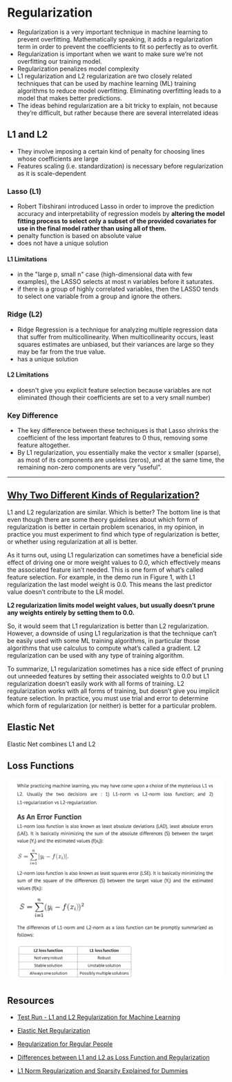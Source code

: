 # Regularization

- Regularization is a very important technique in machine learning to prevent overfitting. Mathematically speaking, it adds a regularization term in order to prevent the coefficients to fit so perfectly as to overfit. 
- Regularization is important when we want to make sure we’re not overfitting our training model. 
- Regularization penalizes model complexity
- L1 regularization and L2 regularization are two closely related techniques that can be used by machine learning (ML) training algorithms to reduce model overfitting. Eliminating overfitting leads to a model that makes better predictions. 
- The ideas behind regularization are a bit tricky to explain, not because they’re difficult, but rather because there are several interrelated ideas

## L1 and L2
- They involve imposing a certain kind of penalty for choosing lines whose coefficients are large
- Features scaling (i.e. standardization) is necessary before regularization as it is scale-dependent

### Lasso (L1)
- Robert Tibshirani introduced Lasso in order to improve the prediction accuracy and interpretability of regression models by **altering the model fitting process to select only a subset of the provided covariates for use in the final model rather than using all of them.**
- penalty function is based on absolute value
- does not have a unique solution

#### L1 Limitations
- in the "large p, small n" case (high-dimensional data with few examples), the LASSO selects at most n variables before it saturates.
- if there is a group of highly correlated variables, then the LASSO tends to select one variable from a group and ignore the others.


### Ridge (L2)
- Ridge Regression is a technique for analyzing multiple regression data that suffer from multicollinearity. When multicollinearity occurs, least squares estimates are unbiased, but their variances are large so they may be far from the true value.
- has a unique solution

#### L2 Limitations
- doesn't give you explicit feature selection because variables are not eliminated (though their coefficients are set to a very small number)


### Key Difference
- The key difference between these techniques is that Lasso shrinks the coefficient of the less important features to 0 thus, removing some feature altogether.
- By L1 regularization, you essentially make the vector x smaller (sparse), as most of its components are useless (zeros), and at the same time, the remaining non-zero components are very “useful”.

---

## [Why Two Different Kinds of Regularization?](https://msdn.microsoft.com/en-us/magazine/dn904675.aspx)

L1 and L2 regularization are similar. Which is better? The bottom line is that even though there are some theory guidelines about which form of regularization is better in certain problem scenarios, in my opinion, in practice you must experiment to find which type of regularization is better, or whether using regularization at all is better.

As it turns out, using L1 regularization can sometimes have a beneficial side effect of driving one or more weight values to 0.0, which effectively means the associated feature isn’t needed. This is one form of what’s called feature selection. For example, in the demo run in Figure 1, with L1 regularization the last model weight is 0.0. This means the last predictor value doesn’t contribute to the LR model. 

**L2 regularization limits model weight values, but usually doesn’t prune any weights entirely by setting them to 0.0.**

So, it would seem that L1 regularization is better than L2 regularization. However, a downside of using L1 regularization is that the technique can’t be easily used with some ML training algorithms, in particular those algorithms that use calculus to compute what’s called a gradient. L2 regularization can be used with any type of training algorithm.

To summarize, L1 regularization sometimes has a nice side effect of pruning out unneeded features by setting their associated weights to 0.0 but L1 regularization doesn’t easily work with all forms of training. L2 regularization works with all forms of training, but doesn’t give you implicit feature selection. In practice, you must use trial and error to determine which form of regularization (or neither) is better for a particular problem.

## Elastic Net
Elastic Net combines L1 and L2

## Loss Functions

![regularization](images/l1_l2_regularization.png) 

## Resources
- [Test Run - L1 and L2 Regularization for Machine Learning](https://msdn.microsoft.com/en-us/magazine/dn904675.aspx)

- [Elastic Net Regularization](https://en.wikipedia.org/wiki/Elastic_net_regularization)

- [Regularization for Regular People](http://jonhanke.github.io/Regularization-for-Regular-People/)

- [Differences between L1 and L2 as Loss Function and Regularization](http://www.chioka.in/differences-between-l1-and-l2-as-loss-function-and-regularization/) 

- [L1 Norm Regularization and Sparsity Explained for Dummies](https://medium.com/mlreview/l1-norm-regularization-and-sparsity-explained-for-dummies-5b0e4be3938a)


